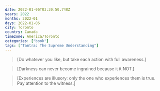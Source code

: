 ```yaml
---
date: 2022-01-06T03:30:50.748Z
years: 2022
months: 2022-01
days: 2022-01-06
city: Toronto
country: Canada
timezone: America/Toronto
categories: ["book"]
tags: ["Tantra: The Supreme Understanding"]
---
```

> [Do whatever you like, but take each action with full awareness.]

> [Darkness can never become ingrained because it it NOT.]

> [Experiences are illusory: only the one who experiences them is true. Pay attention to the witness.]
